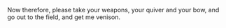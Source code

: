 Now therefore, please take your weapons, your quiver and your bow, and go out to the field, and get me venison.